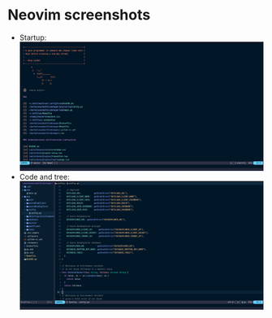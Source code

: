# Neovim screenshots

- Startup:
  ![nvim screenshot 1](./docs/readmeFiles/1.png)
- Code and tree:
  ![nvim screenshot 2](./docs/readmeFiles/2.png)
